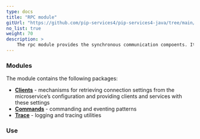 ```yaml
---
type: docs
title: "RPC module"
gitUrl: "https://github.com/pip-services4/pip-services4-java/tree/main/pip-services4-redis-java"
no_list: true
weight: 70
description: > 
    The rpc module provides the synchronous communication compoents. It contains both server and client side implementations.
---
```



### Modules

The module contains the following packages:

- [**Clients**](clients) - mechanisms for retrieving connection settings from the microservice’s configuration and providing clients and services with these settings
- [**Commands**](commands) - commanding and eventing patterns
- [**Trace**](trace) - logging and tracing utilities


### Use

